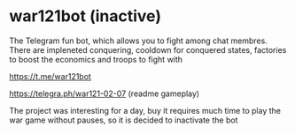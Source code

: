 # war121bot (inactive)
The Telegram fun bot, which allows you to fight among chat membres. There are impleneted conquering, cooldown for conquered states, factories to boost the economics and troops to fight with

https://t.me/war121bot 

https://telegra.ph/war121-02-07 (readme gameplay)

The project was interesting for a day, buy it requires much time to play the war game without pauses, so it is decided to inactivate the bot
